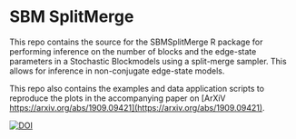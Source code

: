 # SBM SplitMerge
This repo contains the source for the SBMSplitMerge R package for performing inference on the number of blocks and the edge-state parameters in a Stochastic Blockmodels using a split-merge sampler.
This allows for inference in non-conjugate edge-state models.

This repo also contains the examples and data application scripts to reproduce the plots in the accompanying paper on [ArXiV https://arxiv.org/abs/1909.09421](https://arxiv.org/abs/1909.09421).

[![DOI](https://zenodo.org/badge/DOI/10.5281/zenodo.3407683.svg)](https://doi.org/10.5281/zenodo.3407683)
